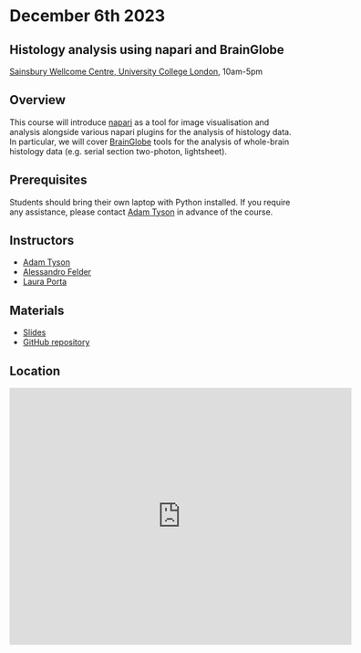 # December 6th 2023

## Histology analysis using napari and BrainGlobe
[Sainsbury Wellcome Centre, University College London](https://www.sainsburywellcome.org/web/), 10am-5pm

## Overview
This course will introduce [napari](https://napari.org) as a tool for image visualisation and analysis alongside
various napari plugins for the analysis of histology data. In particular, we will cover [BrainGlobe](https://brainglobe.info/)
tools for the analysis of whole-brain histology data (e.g. serial section two-photon, lightsheet).


## Prerequisites
Students should bring their own laptop with Python installed. If you require any assistance, please contact
<a href="mailto:adam.tyson@ucl.ac.uk?subject=SWC/GCNU Software Skills">Adam Tyson</a> in advance of the course.

## Instructors
* [Adam Tyson](https://github.com/adamltyson)
* [Alessandro Felder](https://github.com/alessandrofelder)
* [Laura Porta](https://github.com/lauraporta)

## Materials
* [Slides](https://brainglobe.info/course-dec-2023/)
* [GitHub repository](https://github.com/brainglobe/course-dec-2023)

## Location
<iframe src="https://www.google.com/maps/embed?pb=!1m18!1m12!1m3!1d2482.566218885506!2d-0.1403092842295246!3d51.521173779637365!2m3!1f0!2f0!3f0!3m2!1i1024!2i768!4f13.1!3m3!1m2!1s0x48761b290cd61e55%3A0xff71d53b61728860!2sSainsbury%20Wellcome%20Centre!5e0!3m2!1sen!2suk!4v1674043323427!5m2!1sen!2suk" width="600" height="450" style="border:0;" allowfullscreen="" loading="lazy" referrerpolicy="no-referrer-when-downgrade"></iframe>
